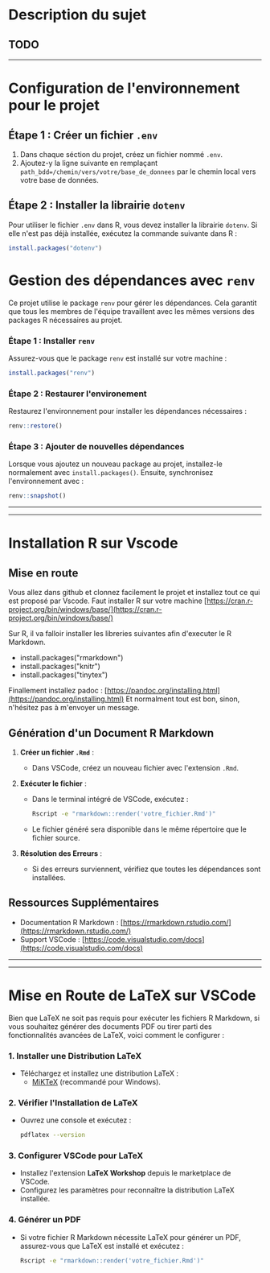 # Description du sujet
TODO
---
---

# Configuration de l'environnement pour le projet

## Étape 1 : Créer un fichier `.env`
1. Dans chaque séction du projet, créez un fichier nommé `.env`.
2. Ajoutez-y la ligne suivante en remplaçant `path_bdd=/chemin/vers/votre/base_de_donnees` par le chemin local vers votre base de données.

## Étape 2 : Installer la librairie `dotenv`
Pour utiliser le fichier `.env` dans R, vous devez installer la librairie `dotenv`. Si elle n'est pas déjà installée, exécutez la commande suivante dans R :
```R
install.packages("dotenv")
```
# Gestion des dépendances avec `renv`

Ce projet utilise le package `renv` pour gérer les dépendances. Cela garantit que tous les membres de l'équipe travaillent avec les mêmes versions des packages R nécessaires au projet.

### Étape 1 : Installer `renv`
Assurez-vous que le package `renv` est installé sur votre machine :
```R
install.packages("renv")
```
### Étape 2 : Restaurer l'environement
Restaurez l'environnement pour installer les dépendances nécessaires :
```R
renv::restore()
```
### Étape 3 : Ajouter de nouvelles dépendances

Lorsque vous ajoutez un nouveau package au projet, installez-le normalement avec `install.packages()`. Ensuite, synchronisez l'environnement avec :
```R
renv::snapshot()
```

---
---

# Installation R sur Vscode
## Mise en route
Vous allez dans github et clonnez facilement le projet et installez tout ce qui est proposé par Vscode.
Faut installer R sur votre machine [https://cran.r-project.org/bin/windows/base/](https://cran.r-project.org/bin/windows/base/)

Sur R, il va falloir installer les libreries suivantes afin d'executer le R Markdown.
  - install.packages("rmarkdown")
  - install.packages("knitr")
  - install.packages("tinytex")


Finallement installez padoc : [https://pandoc.org/installing.html](https://pandoc.org/installing.html)
Et normalment tout est bon, sinon, n'hésitez pas à m'envoyer un message.

## Génération d'un Document R Markdown

1. **Créer un fichier `.Rmd`** :
   - Dans VSCode, créez un nouveau fichier avec l'extension `.Rmd`.

2. **Exécuter le fichier** :
   - Dans le terminal intégré de VSCode, exécutez :
     ```bash
     Rscript -e "rmarkdown::render('votre_fichier.Rmd')"
     ```
   - Le fichier généré sera disponible dans le même répertoire que le fichier source.

3. **Résolution des Erreurs** :
   - Si des erreurs surviennent, vérifiez que toutes les dépendances sont installées.

## Ressources Supplémentaires
- Documentation R Markdown : [https://rmarkdown.rstudio.com/](https://rmarkdown.rstudio.com/)
- Support VSCode : [https://code.visualstudio.com/docs](https://code.visualstudio.com/docs)

---
---

# Mise en Route de LaTeX sur VSCode

Bien que LaTeX ne soit pas requis pour exécuter les fichiers R Markdown, si vous souhaitez générer des documents PDF ou tirer parti des fonctionnalités avancées de LaTeX, voici comment le configurer :

### 1. Installer une Distribution LaTeX
- Téléchargez et installez une distribution LaTeX :
  - [MiKTeX](https://miktex.org/) (recommandé pour Windows).

### 2. Vérifier l'Installation de LaTeX
- Ouvrez une console et exécutez :
  ```bash
  pdflatex --version
  ```

### 3. Configurer VSCode pour LaTeX
- Installez l'extension **LaTeX Workshop** depuis le marketplace de VSCode.
- Configurez les paramètres pour reconnaître la distribution LaTeX installée.

### 4. Générer un PDF
- Si votre fichier R Markdown nécessite LaTeX pour générer un PDF, assurez-vous que LaTeX est installé et exécutez :
  ```bash
  Rscript -e "rmarkdown::render('votre_fichier.Rmd')"
  ```
